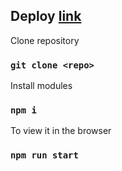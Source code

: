 ## Deploy [link](https://jazzy-seahorse-2c7c6f.netlify.app/)

Clone repository

### `git clone <repo>`

Install modules

### `npm i`

To view it in the browser

### `npm run start`
